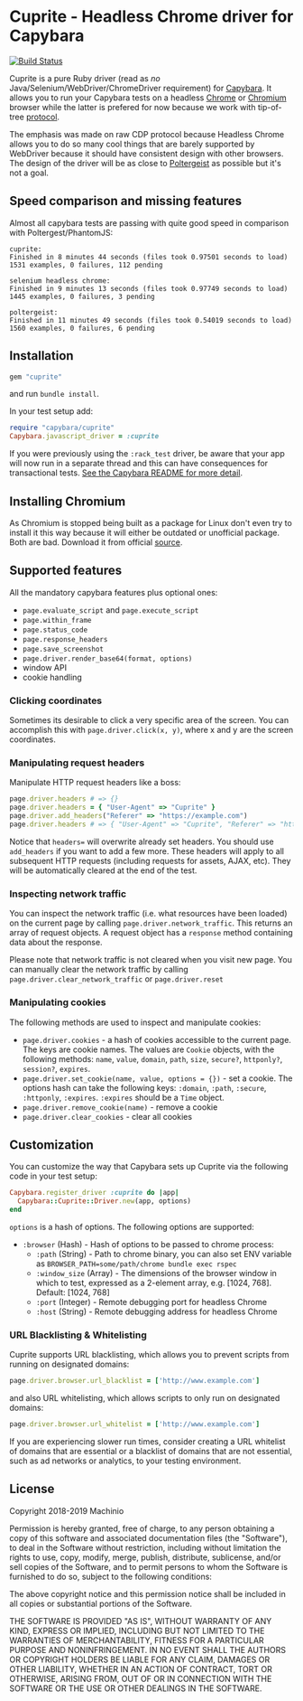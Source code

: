 # Cuprite - Headless Chrome driver for Capybara #

[![Build Status](https://travis-ci.org/machinio/cuprite.svg?branch=master)](https://travis-ci.org/machinio/cuprite)

Cuprite is a pure Ruby driver (read as _no_ Java/Selenium/WebDriver/ChromeDriver
requirement) for [Capybara](https://github.com/teamcapybara/capybara). It allows
you to run your Capybara tests on a headless [Chrome](https://www.google.com/chrome/)
or [Chromium](https://www.chromium.org/) browser while the latter is prefered
for now because we work with tip-of-tree [protocol](https://chromedevtools.github.io/devtools-protocol/).

The emphasis was made on raw CDP protocol because Headless Chrome allows you to
do so many cool things that are barely supported by WebDriver because it should
have consistent design with other browsers. The design of the driver will be as
close to [Poltergeist](https://github.com/teampoltergeist/poltergeist) as
possible but it's not a goal.

## Speed comparison and missing features ##

Almost all capybara tests are passing with quite good speed in comparison with
Poltergest/PhantomJS:

```
cuprite:
Finished in 8 minutes 44 seconds (files took 0.97501 seconds to load)
1531 examples, 0 failures, 112 pending

selenium headless chrome:
Finished in 9 minutes 13 seconds (files took 0.97749 seconds to load)
1445 examples, 0 failures, 3 pending

poltergeist:
Finished in 11 minutes 49 seconds (files took 0.54019 seconds to load)
1560 examples, 0 failures, 6 pending
```

## Installation ##

``` ruby
gem "cuprite"
```
and run `bundle install`.

In your test setup add:

``` ruby
require "capybara/cuprite"
Capybara.javascript_driver = :cuprite
```

If you were previously using the `:rack_test` driver, be aware that
your app will now run in a separate thread and this can have
consequences for transactional tests. [See the Capybara README for more detail](https://github.com/jnicklas/capybara/blob/master/README.md#transactions-and-database-setup).

## Installing Chromium ##

As Chromium is stopped being built as a package for Linux don't even try to
install it this way because it will either be outdated or unofficial package.
Both are bad. Download it from official [source](https://www.chromium.org/getting-involved/download-chromium).

## Supported features ##

All the mandatory capybara features plus optional ones:

* `page.evaluate_script` and `page.execute_script`
* `page.within_frame`
* `page.status_code`
* `page.response_headers`
* `page.save_screenshot`
* `page.driver.render_base64(format, options)`
* window API
* cookie handling

### Clicking coordinates ###

Sometimes its desirable to click a very specific area of the screen. You can
accomplish this with `page.driver.click(x, y)`, where x and y are the screen
coordinates.

### Manipulating request headers ###

Manipulate HTTP request headers like a boss:

``` ruby
page.driver.headers # => {}
page.driver.headers = { "User-Agent" => "Cuprite" }
page.driver.add_headers("Referer" => "https://example.com")
page.driver.headers # => { "User-Agent" => "Cuprite", "Referer" => "https://example.com" }
```

Notice that `headers=` will overwrite already set headers. You should use
`add_headers` if you want to add a few more. These headers will apply to all
subsequent HTTP requests (including requests for assets, AJAX, etc). They will
be automatically cleared at the end of the test.

### Inspecting network traffic ###

You can inspect the network traffic (i.e. what resources have been loaded) on
the current page by calling `page.driver.network_traffic`. This returns an array
of request objects. A request object has a `response` method containing data
about the response.

Please note that network traffic is not cleared when you visit new page. You can
manually clear the network traffic by calling `page.driver.clear_network_traffic`
or `page.driver.reset`

### Manipulating cookies ###

The following methods are used to inspect and manipulate cookies:

* `page.driver.cookies` - a hash of cookies accessible to the current
  page. The keys are cookie names. The values are `Cookie` objects, with
  the following methods: `name`, `value`, `domain`, `path`, `size`, `secure?`,
  `httponly?`, `session?`, `expires`.
* `page.driver.set_cookie(name, value, options = {})` - set a cookie.
  The options hash can take the following keys: `:domain`, `:path`,
  `:secure`, `:httponly`, `:expires`. `:expires` should be a
  `Time` object.
* `page.driver.remove_cookie(name)` - remove a cookie
* `page.driver.clear_cookies` - clear all cookies

## Customization ##

You can customize the way that Capybara sets up Cuprite via the following code
in your test setup:

``` ruby
Capybara.register_driver :cuprite do |app|
  Capybara::Cuprite::Driver.new(app, options)
end
```

`options` is a hash of options. The following options are supported:

* `:browser` (Hash) - Hash of options to be passed to chrome process:
  * `:path` (String) - Path to chrome binary, you can also set ENV variable as
    `BROWSER_PATH=some/path/chrome bundle exec rspec`
  * `:window_size` (Array) - The dimensions of the browser window in which to
    test, expressed as a 2-element array, e.g. [1024, 768]. Default: [1024, 768]
  * `:port` (Integer) - Remote debugging port for headless Chrome
  * `:host` (String) - Remote debugging address for headless Chrome

### URL Blacklisting & Whitelisting ###
Cuprite supports URL blacklisting, which allows you to prevent scripts from
running on designated domains:

```ruby
page.driver.browser.url_blacklist = ['http://www.example.com']
```

and also URL whitelisting, which allows scripts to only run
on designated domains:

```ruby
page.driver.browser.url_whitelist = ['http://www.example.com']
```

If you are experiencing slower run times, consider creating a URL whitelist of
domains that are essential or a blacklist of domains that are not essential,
such as ad networks or analytics, to your testing environment.

## License ##

Copyright 2018-2019 Machinio

Permission is hereby granted, free of charge, to any person obtaining
a copy of this software and associated documentation files (the
"Software"), to deal in the Software without restriction, including
without limitation the rights to use, copy, modify, merge, publish,
distribute, sublicense, and/or sell copies of the Software, and to
permit persons to whom the Software is furnished to do so, subject to
the following conditions:

The above copyright notice and this permission notice shall be
included in all copies or substantial portions of the Software.

THE SOFTWARE IS PROVIDED "AS IS", WITHOUT WARRANTY OF ANY KIND,
EXPRESS OR IMPLIED, INCLUDING BUT NOT LIMITED TO THE WARRANTIES OF
MERCHANTABILITY, FITNESS FOR A PARTICULAR PURPOSE AND
NONINFRINGEMENT. IN NO EVENT SHALL THE AUTHORS OR COPYRIGHT HOLDERS BE
LIABLE FOR ANY CLAIM, DAMAGES OR OTHER LIABILITY, WHETHER IN AN ACTION
OF CONTRACT, TORT OR OTHERWISE, ARISING FROM, OUT OF OR IN CONNECTION
WITH THE SOFTWARE OR THE USE OR OTHER DEALINGS IN THE SOFTWARE.
